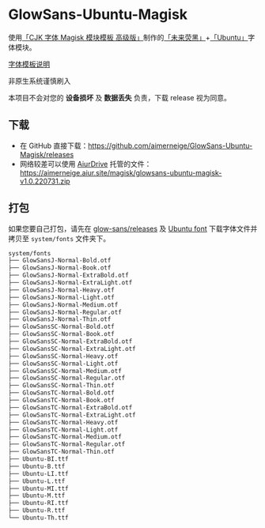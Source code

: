 # GlowSans-Ubuntu-Magisk

使用[「CJK 字体 Magisk 模块模板 高级版」](https://github.com/lxgw/advanced-cjk-font-magisk-module-template)制作的[「未来荧黑」](https://github.com/welai/glow-sans)+[「Ubuntu」](https://design.ubuntu.com/font/)字体模块。

[字体模板说明](README-lxgw.md)

非原生系统谨慎刷入

本项目不会对您的 **设备损坏** 及 **数据丢失** 负责，下载 release 视为同意。

## 下载

- 在 GitHub 直接下载：<https://github.com/aimerneige/GlowSans-Ubuntu-Magisk/releases>
- 网络较差可以使用 [AiurDrive](https://github.com/AiursoftWeb/AiurDrive) 托管的文件：<https://aimerneige.aiur.site/magisk/glowsans-ubuntu-magisk-v1.0.220731.zip>

## 打包

如果您要自己打包，请先在 [glow-sans/releases](https://github.com/welai/glow-sans/releases) 及 [Ubuntu font](https://design.ubuntu.com/font/) 下载字体文件并拷贝至 `system/fonts` 文件夹下。

```bash
system/fonts
├── GlowSansJ-Normal-Bold.otf
├── GlowSansJ-Normal-Book.otf
├── GlowSansJ-Normal-ExtraBold.otf
├── GlowSansJ-Normal-ExtraLight.otf
├── GlowSansJ-Normal-Heavy.otf
├── GlowSansJ-Normal-Light.otf
├── GlowSansJ-Normal-Medium.otf
├── GlowSansJ-Normal-Regular.otf
├── GlowSansJ-Normal-Thin.otf
├── GlowSansSC-Normal-Bold.otf
├── GlowSansSC-Normal-Book.otf
├── GlowSansSC-Normal-ExtraBold.otf
├── GlowSansSC-Normal-ExtraLight.otf
├── GlowSansSC-Normal-Heavy.otf
├── GlowSansSC-Normal-Light.otf
├── GlowSansSC-Normal-Medium.otf
├── GlowSansSC-Normal-Regular.otf
├── GlowSansSC-Normal-Thin.otf
├── GlowSansTC-Normal-Bold.otf
├── GlowSansTC-Normal-Book.otf
├── GlowSansTC-Normal-ExtraBold.otf
├── GlowSansTC-Normal-ExtraLight.otf
├── GlowSansTC-Normal-Heavy.otf
├── GlowSansTC-Normal-Light.otf
├── GlowSansTC-Normal-Medium.otf
├── GlowSansTC-Normal-Regular.otf
├── GlowSansTC-Normal-Thin.otf
├── Ubuntu-BI.ttf
├── Ubuntu-B.ttf
├── Ubuntu-LI.ttf
├── Ubuntu-L.ttf
├── Ubuntu-MI.ttf
├── Ubuntu-M.ttf
├── Ubuntu-RI.ttf
├── Ubuntu-R.ttf
└── Ubuntu-Th.ttf
```